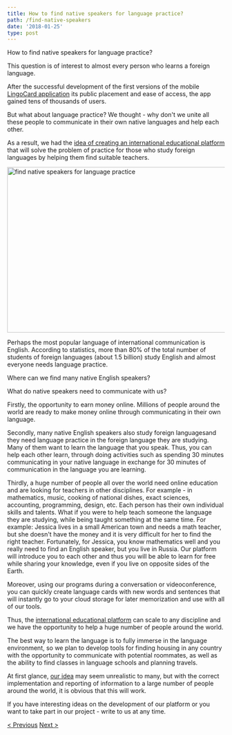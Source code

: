 ```yaml
---
title: How to find native speakers for language practice?
path: /find-native-speakers
date: '2018-01-25'
type: post
---
```


How to find native speakers for language practice?

This question is of interest to almost every person who learns a foreign language.

After the successful development of the first versions of the mobile <a href="/#free-mobile-app" target="_blank" rel="noopener">LingoCard application</a> its public placement and ease of access, the app gained tens of thousands of users.

But what about language practice? We thought - why don't we unite all these people to communicate in their own native languages ​​and help each other.

As a result, we had the <a href="/" target="_blank" rel="noopener">idea of ​​creating an international educational platform</a> that will solve the problem of practice for those who study foreign languages ​​by helping them find suitable teachers.

<img class="aligncenter wp-image-78 size-full" src="../images/platform/social-network.jpg" alt="find native speakers for language practice" width="628" height="383" />

Perhaps the most popular language of international communication is English. According to statistics, more than 80% of the total number of students of foreign languages ​​(about 1.5 billion) study English and almost everyone needs language practice.

Where can we find many native English speakers?

What do native speakers need to communicate with us?

Firstly, the opportunity to earn money online. Millions of people around the world are ready to make money online through communicating in their own language.

Secondly, many native English speakers also study foreign languages ​​and they need language practice in the foreign language they are studying. Many of them want to learn the language that you speak. Thus, you can help each other learn, through doing activities such as spending 30 minutes communicating in your native language in exchange for 30 minutes of communication in the language you are learning.

Thirdly, a huge number of people all over the world need online education and are looking for teachers in other disciplines. For example - in mathematics, music, cooking of national dishes, exact sciences, accounting, programming, design, etc. Each person has their own individual skills and talents. What if you were to help teach someone the language they are studying, while being taught something at the same time. For example: Jessica lives in a small American town and needs a math teacher, but she doesn't have the money and it is very difficult for her to find the right teacher. Fortunately, for Jessica, you know mathematics well and you really need to find an English speaker, but you live in Russia. Our platform will introduce you to each other and thus you will be able to learn for free while sharing your knowledge, even if you live on opposite sides of the Earth.

Moreover, using our programs during a conversation or videoconference, you can quickly create language cards with new words and sentences that will instantly go to your cloud storage for later memorization and use with all of our tools.

Thus, the <a href="/platform/" target="_blank" rel="noopener">international educational platform</a> can scale to any discipline and we have the opportunity to help a huge number of people around the world.

The best way to learn the language is to fully immerse in the language environment, so we plan to develop tools for finding housing in any country with the opportunity to communicate with potential roommates, as well as the ability to find classes in language schools and planning travels.

At first glance, <a href="/" target="_blank" rel="noopener">our idea</a> may seem unrealistic to many, but with the correct implementation and reporting of information to a large number of people around the world, it is obvious that this will work.

If you have interesting ideas on the development of our platform or you want to take part in our project - write to us at any time.

<a href="/learn-english-fast">< Previous</a> <a href="/flashcards">Next ></a>